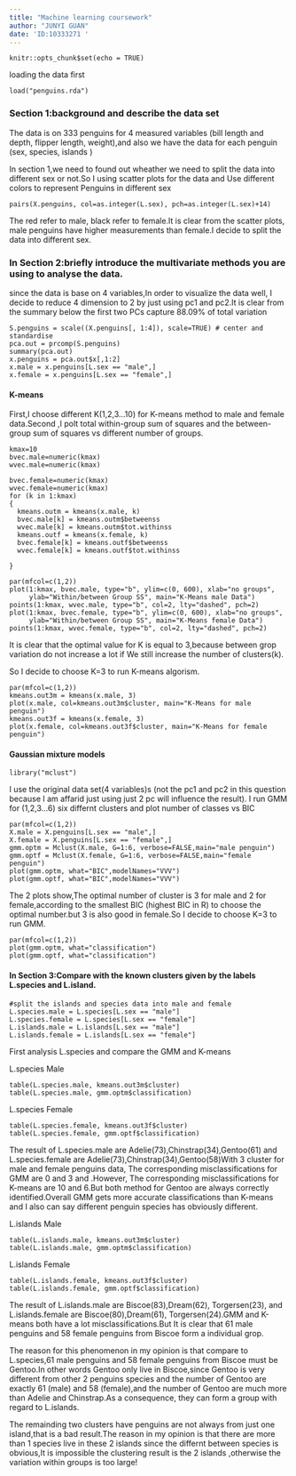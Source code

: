 ```yaml
---
title: "Machine learning coursework"
author: "JUNYI GUAN"
date: 'ID:10333271 '
---
```


```{r setup, include=FALSE}
knitr::opts_chunk$set(echo = TRUE)
```
loading the data first
```{r}
load("penguins.rda")
```
### Section 1:background and describe the data set
The data is on 333 penguins for 4 measured variables (bill length and depth, flipper length, weight),and also we have the data for each penguin (sex, species, islands )

In section 1,we need to found out wheather we need to split the data into different sex or not.So I using scatter plots for the data and Use different colors to represent Penguins in different sex
```{r}
pairs(X.penguins, col=as.integer(L.sex), pch=as.integer(L.sex)+14)
```

The red refer to male, black refer to female.It is clear from the scatter plots, male penguins have higher measurements than female.I decide to split the data into different sex.

###  In Section 2:briefly introduce the multivariate methods you are using to analyse the data.
since the data is base on 4 variables,In order to visualize the data well, I decide to reduce 4 dimension to 2 by just using pc1 and pc2.It is clear from the summary below the first two PCs capture 88.09% of total variation

```{r}
S.penguins = scale((X.penguins[, 1:4]), scale=TRUE) # center and standardise
pca.out = prcomp(S.penguins)
summary(pca.out)
x.penguins = pca.out$x[,1:2]
x.male = x.penguins[L.sex == "male",]
x.female = x.penguins[L.sex == "female",]

```

#### K-means
First,I choose different K(1,2,3...10) for K-means method to male and female data.Second ,I polt total within-group sum of squares and the between-group sum of squares vs different number of groups.
```{r}
kmax=10
bvec.male=numeric(kmax)
wvec.male=numeric(kmax)

bvec.female=numeric(kmax)
wvec.female=numeric(kmax)
for (k in 1:kmax)
{
  kmeans.outm = kmeans(x.male, k)
  bvec.male[k] = kmeans.outm$betweenss
  wvec.male[k] = kmeans.outm$tot.withinss
  kmeans.outf = kmeans(x.female, k)
  bvec.female[k] = kmeans.outf$betweenss
  wvec.female[k] = kmeans.outf$tot.withinss
  
}

par(mfcol=c(1,2))
plot(1:kmax, bvec.male, type="b", ylim=c(0, 600), xlab="no groups",
     ylab="Within/between Group SS", main="K-Means male Data")
points(1:kmax, wvec.male, type="b", col=2, lty="dashed", pch=2)
plot(1:kmax, bvec.female, type="b", ylim=c(0, 600), xlab="no groups",
     ylab="Within/between Group SS", main="K-Means female Data")
points(1:kmax, wvec.female, type="b", col=2, lty="dashed", pch=2)
```

It is clear that the optimal value for K is equal to 3,because between grop variation do not increase a lot if We still increase the number of clusters(k).

So I decide to choose K=3 to run K-means algorism.
```{r}
par(mfcol=c(1,2))
kmeans.out3m = kmeans(x.male, 3)
plot(x.male, col=kmeans.out3m$cluster, main="K-Means for male penguin")
kmeans.out3f = kmeans(x.female, 3)
plot(x.female, col=kmeans.out3f$cluster, main="K-Means for female penguin")
```

#### Gaussian mixture models
```{r}
library("mclust")
```

I use the original data set(4 variables)s (not the pc1 and pc2 in this question because I am affarid just using just 2 pc will influence the result).
I run GMM for (1,2,3...6) six differnt clusters and plot number of classes vs BIC
```{r}
par(mfcol=c(1,2))
X.male = X.penguins[L.sex == "male",]
X.female = X.penguins[L.sex == "female",]
gmm.optm = Mclust(X.male, G=1:6, verbose=FALSE,main="male penguin")
gmm.optf = Mclust(X.female, G=1:6, verbose=FALSE,main="female penguin")
plot(gmm.optm, what="BIC",modelNames="VVV")
plot(gmm.optf, what="BIC",modelNames="VVV")
```

The 2 plots show,The optimal number of cluster is 3 for male and 2 for female,according to the smallest BIC (highest BIC in R) to choose the optimal number.but 3 is also good in female.So I decide to choose K=3 to run GMM. 
```{r}
par(mfcol=c(1,2))
plot(gmm.optm, what="classification")
plot(gmm.optf, what="classification")
```

#### In Section 3:Compare with the known clusters given by the labels L.species and L.island.
```{r}
#split the islands and species data into male and female
L.species.male = L.species[L.sex == "male"]
L.species.female = L.species[L.sex == "female"]
L.islands.male = L.islands[L.sex == "male"]
L.islands.female = L.islands[L.sex == "female"]
```
First analysis L.species and compare the GMM and K-means

L.species Male
```{r}
table(L.species.male, kmeans.out3m$cluster)
table(L.species.male, gmm.optm$classification)
```

L.species Female
```{r}
table(L.species.female, kmeans.out3f$cluster)
table(L.species.female, gmm.optf$classification)
```
The result of L.species.male are Adelie(73),Chinstrap(34),Gentoo(61) and L.species.female are Adelie(73),Chinstrap(34),Gentoo(58)With 3 cluster for male and female penguins data, The corresponding misclassifications  for GMM are 0 and 3 and .However, The corresponding misclassifications  for K-means are 10 and 6.But both method for Gentoo are always correctly identified.Overall GMM gets more accurate classifications than K-means and I also can say different penguin species has obviously different.

L.islands Male
```{r}
table(L.islands.male, kmeans.out3m$cluster)
table(L.islands.male, gmm.optm$classification)
```

L.islands Female
```{r}
table(L.islands.female, kmeans.out3f$cluster)
table(L.islands.female, gmm.optf$classification)
```
The result of L.islands.male are Biscoe(83),Dream(62), Torgersen(23), and L.islands.female are Biscoe(80),Dream(61), Torgersen(24).GMM and K-means both have a lot misclassifications.But It is clear that 61 male penguins and 58 female penguins from Biscoe form a individual grop.

The reason for this phenomenon in my opinion is that compare to L.species,61 male penguins and 58 female penguins from Biscoe must be Gentoo.In other words Gentoo only live in Biscoe,since Gentoo is very different from other 2 penguins species and the number of Gentoo are exactly 61 (male) and 58 (female),and the number of Gentoo are much more than Adelie and Chinstrap.As a consequence, they can form a group with regard to L.islands.

The remainding two clusters have penguins are not always from just one island,that is a bad result.The reason in my opinion is that there are more than 1 species live in these 2 islands since the differnt between species is obvious,It is impossible the clustering result is the 2 islands ,otherwise the variation within groups is too large!